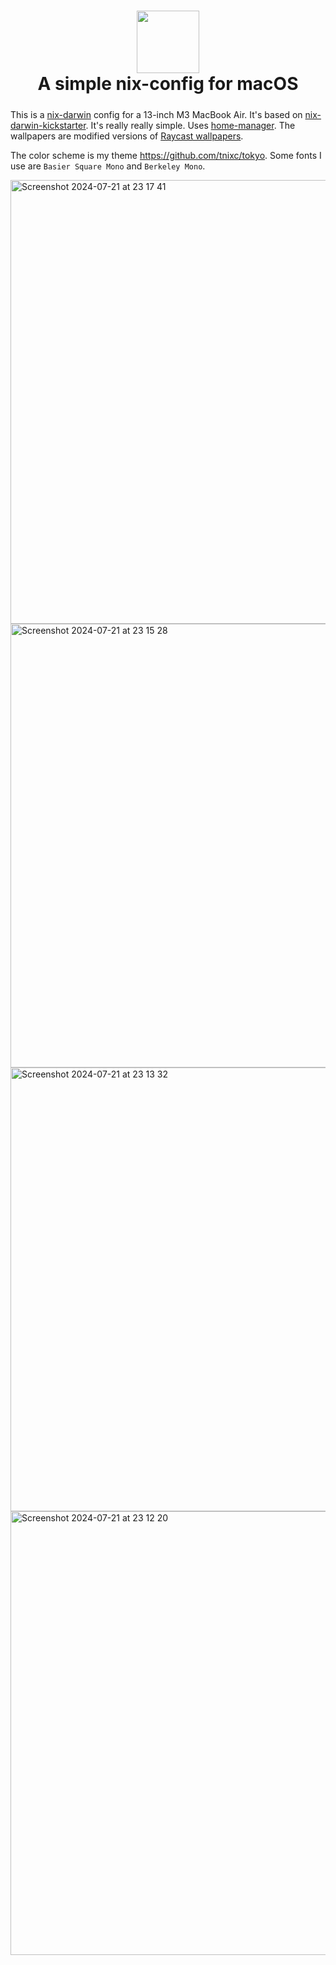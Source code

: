 <h1 align="center">
    <img src="https://camo.githubusercontent.com/2b61ded391a1f3028ebdb8dc6e8513be132f9b0f1f9f314949f183ec7b52870b/68747470733a2f2f692e696d6775722e636f6d2f367146436c41312e706e67" width="100px" />
    <br>
        A simple nix-config for macOS
    <br>
  <img src="https://github.com/Tnixc/nix-config/assets/85466117/2a2072e7-34b3-4dd3-8619-70d6d49506f1" height="5px" />
</h1>

This is a [nix-darwin](https://github.com/LnL7/nix-darwin) config for a 13-inch M3 MacBook Air. It's based on [nix-darwin-kickstarter](https://github.com/ryan4yin/nix-darwin-kickstarter). It's really really simple. Uses [home-manager](https://github.com/nix-community/home-manager). The wallpapers are modified versions of [Raycast wallpapers](https://www.raycast.com/wallpapers).

The color scheme is my theme https://github.com/tnixc/tokyo. Some fonts I use are `Basier Square Mono` and `Berkeley Mono`.

<img width="710" alt="Screenshot 2024-07-21 at 23 17 41" src="https://github.com/user-attachments/assets/5d6b5052-a0c7-4fcb-86ec-e6c4cbe5386e">
<img width="710" alt="Screenshot 2024-07-21 at 23 15 28" src="https://github.com/user-attachments/assets/812ccb68-c1be-4989-b952-e2109ce0aa17">
<img width="710" alt="Screenshot 2024-07-21 at 23 13 32" src="https://github.com/user-attachments/assets/8705dfbe-1623-452c-b0b1-caad9ddad658">
<img width="710" alt="Screenshot 2024-07-21 at 23 12 20" src="https://github.com/user-attachments/assets/cd6a2378-bb60-4f61-8d84-6707f3c77a40">
